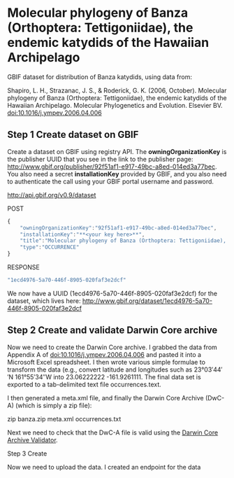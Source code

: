 Molecular phylogeny of Banza (Orthoptera: Tettigoniidae), the endemic katydids of the Hawaiian Archipelago
=========================================

GBIF dataset for distribution of Banza katydids, using data from:

Shapiro, L. H., Strazanac, J. S., & Roderick, G. K. (2006, October). Molecular phylogeny of Banza (Orthoptera: Tettigoniidae), the endemic katydids of the Hawaiian Archipelago. Molecular Phylogenetics and Evolution. Elsevier BV. [doi:10.1016/j.ympev.2006.04.006](http://dx.doi.org/10.1016/j.ympev.2006.04.006)

## Step 1 Create dataset on GBIF

Create a dataset on GBIF using registry API. The **owningOrganizationKey** is the publisher UUID that you see in the link to the publisher page: http://www.gbif.org/publisher/92f51af1-e917-49bc-a8ed-014ed3a77bec. You also need a secret **installationKey** provided by GBIF, and you also need to authenticate the call using your GBIF portal username and password.

http://api.gbif.org/v0.9/dataset

POST

```javascript
{
	"owningOrganizationKey":"92f51af1-e917-49bc-a8ed-014ed3a77bec",
	"installationKey":"**<your key here>**",
	"title":"Molecular phylogeny of Banza (Orthoptera: Tettigoniidae), the endemic katydids of the Hawaiian Archipelago",
	"type":"OCCURRENCE" 
}
```
RESPONSE

```javascript
"1ecd4976-5a70-446f-8905-020faf3e2dcf"
```

We now have a UUID (1ecd4976-5a70-446f-8905-020faf3e2dcf) for the dataset, which lives here: http://www.gbif.org/dataset/1ecd4976-5a70-446f-8905-020faf3e2dcf

## Step 2 Create and validate Darwin Core archive

Now we need to create the Darwin Core archive. I grabbed the data from Appendix A of [doi:10.1016/j.ympev.2006.04.006](http://dx.doi.org/10.1016/j.ympev.2006.04.006) and pasted it into a Microsoft Excel spreadsheet. I then wrote various simple formulae to transform the data (e.g., convert latitude and longitudes such as 23°03′44′′N 161°55′34′′W into 23.06222222 -161.9261111. The final data set is exported to a tab-delimited text file occurrences.text.

I then generated a meta.xml file, and finally the Darwin Core Archive (DwC-A) (which is simply a zip file):

zip banza.zip meta.xml occurrences.txt

Next we need to check that the DwC-A file is valid using the [Darwin Core Archive Validator](http://tools.gbif.org/dwca-validator/).

Step 3 Create 

Now we need to upload the data. I created an endpoint for the data


